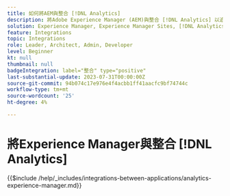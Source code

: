 ```yaml
---
title: 如何將AEM與整合 [!DNL Analytics]
description: 將Adobe Experience Manager (AEM)與整合 [!DNL Analytics] 以追蹤和分析您網站上的使用者行為。
solution: Experience Manager, Experience Manager Sites, [!DNL Analytics]
feature: Integrations
topic: Integrations
role: Leader, Architect, Admin, Developer
level: Beginner
kt: null
thumbnail: null
badgeIntegration: label="整合" type="positive"
last-substantial-update: 2023-07-31T00:00:00Z
source-git-commit: 94b074c17e976e4f4acbb1ff41aacfc9bf74744c
workflow-type: tm+mt
source-wordcount: '25'
ht-degree: 4%

---
```



# 將Experience Manager與整合 [!DNL Analytics]

{{$include /help/_includes/integrations-between-applications/analytics-experience-manager.md}}
